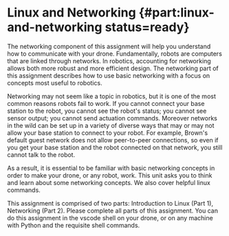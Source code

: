 # Linux and Networking {#part:linux-and-networking status=ready}


The networking component of this assignment will help you understand
how to communicate with your drone. Fundamentally, robots are
computers that are linked through networks. In robotics, accounting
for networking allows both more robust and more efficient design. The
networking part of this assignment describes how to use basic
networking with a focus on concepts most useful to robotics.

Networking may not seem like a topic in robotics, but it is one of the
most common reasons robots fail to work.  If you cannot connect your
base station to the robot, you cannot see the robot's status; you
cannot see sensor output; you cannot send actuation commands. Moreover
networks in the wild can be set up in a variety of diverse ways that
may or may not allow your base station to connect to your robot.  For
example, Brown's default guest network does not allow peer-to-peer
connections, so even if you get your base station and the robot
connected on that network, you still cannot talk to the robot.

As a result, it is essential to be familiar with basic networking
concepts in order to make your drone, or any robot, work.  This unit
asks you to think and learn about some networking concepts. We also
cover helpful linux commands.


This assignment is comprised of two parts: Introduction to Linux (Part
1), Networking (Part 2). Please complete all parts of this assignment.
You can do this assignment in the vscode shell on your drone, or on
any machine with Python and the requisite shell commands.  
